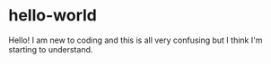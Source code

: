 # hello-world
Hello! I am new to coding and this is all very confusing but I think I'm starting to understand.
